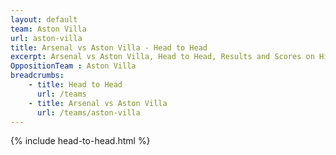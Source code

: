 ```yaml
---
layout: default
team: Aston Villa
url: aston-villa
title: Arsenal vs Aston Villa - Head to Head
excerpt: Arsenal vs Aston Villa, Head to Head, Results and Scores on History of Arsenal Football Club
OppositionTeam : Aston Villa
breadcrumbs:
    - title: Head to Head
      url: /teams
    - title: Arsenal vs Aston Villa
      url: /teams/aston-villa
---
```


{% include head-to-head.html %}